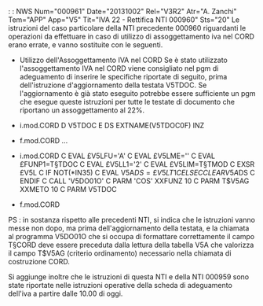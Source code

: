  :  : NWS Num="000961" Date="20131002" Rel="V3R2" Atr="A. Zanchi" Tem="APP" App="V5" Tit="IVA 22 - Rettifica NTI 000960" Sts="20"
Le istruzioni del caso particolare della NTI precedente 000960 riguardanti le operazioni da effettuare in caso di utilizzo di assoggettamento iva nel CORD erano errate, e vanno sostituite con le seguenti.

* Utilizzo dell'Assoggettamento IVA nel CORD
Se è stato utilizzato l'assoggettamento IVA nel CORD viene consigliato nel pgm di adeguamento di inserire le specifiche riportate di seguito, prima dell'istruzione d'aggiornamento della testata V5TDOC. Se l'aggiornamento è già stato eseguito potrebbe essere sufficiente un pgm che esegue queste istruzioni per tutte le testate di documento che riportano un assoggettamento al 22%.

 * i.mod.CORD
D V5TDOC        E DS                  EXTNAME(V5TDOC0F) INZ
 * f.mod.CORD
...
 * i.mod.CORD
C                   EVAL      £V5LFU='A'
C                   EVAL      £V5LME=''
C                   EVAL      £FUNP1=T§TDOC
C                   EVAL      £V5LL1='2'
C                   EVAL      £V5LIM=T§TMOD
C                   EXSR      £V5L
C                   IF        NOT(*IN35)
C                   EVAL      V5A$DS=£V5LT1
C                   ELSE
C                   CLEAR                   V5A$DS
C                   ENDIF
C                   CALL      'V5DO01O'
C                   PARM      'COS'         XXFUNZ           10
C                   PARM      T$V5AG        XXMETO           10
C                   PARM                    V5TDOC
 * f.mod.CORD

PS :  in sostanza rispetto alle precedenti NTI, si indica che le istruzioni vanno messe non dopo, ma prima dell'aggiornamento della testata, e la chiamata al programma V5DO01O che si occupa di formattare correttamente il campo T§CORD deve essere preceduta dalla lettura della tabella V5A che valorizza il campo T$V5AG (criterio ordinamento) necessario nella chiamata di costruzione CORD.

Si aggiunge inoltre che le istruzioni di questa NTI e della NTI 000959 sono state riportate nelle istruzioni operative della scheda di adeguamento dell'iva a partire dalle 10.00 di oggi.

